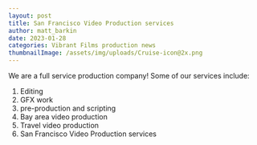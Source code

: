 ```yaml
---
layout: post
title: San Francisco Video Production services
author: matt_barkin
date: 2023-01-28
categories: Vibrant Films production news
thumbnailImage: /assets/img/uploads/Cruise-icon@2x.png
---
```

We are a full service production company! Some of our services include:

1. Editing
2. GFX work
3. pre-production and scripting
4. Bay area video production
5. Travel video production
6. San Francisco Video Production services
